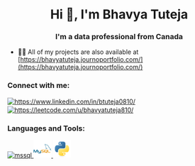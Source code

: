<h1 align="center">Hi 👋, I'm Bhavya Tuteja</h1>
<h3 align="center">I'm a data professional from Canada</h3>

- 👨‍💻 All of my projects are also available at [https://bhavyatuteja.journoportfolio.com/](https://bhavyatuteja.journoportfolio.com/)

<h3 align="left">Connect with me:</h3>
<p align="left">
<a href="https://linkedin.com/in/https://www.linkedin.com/in/btuteja0810/" target="blank"><img align="center" src="https://raw.githubusercontent.com/rahuldkjain/github-profile-readme-generator/master/src/images/icons/Social/linked-in-alt.svg" alt="https://www.linkedin.com/in/btuteja0810/" height="30" width="40" /></a>
<a href="https://www.leetcode.com/https://leetcode.com/u/bhavyatuteja810/" target="blank"><img align="center" src="https://raw.githubusercontent.com/rahuldkjain/github-profile-readme-generator/master/src/images/icons/Social/leet-code.svg" alt="https://leetcode.com/u/bhavyatuteja810/" height="30" width="40" /></a>
</p>

<h3 align="left">Languages and Tools:</h3>
<p align="left"> <a href="https://www.microsoft.com/en-us/sql-server" target="_blank" rel="noreferrer"> <img src="https://www.svgrepo.com/show/303229/microsoft-sql-server-logo.svg" alt="mssql" width="40" height="40"/> </a> <a href="https://www.mysql.com/" target="_blank" rel="noreferrer"> <img src="https://raw.githubusercontent.com/devicons/devicon/master/icons/mysql/mysql-original-wordmark.svg" alt="mysql" width="40" height="40"/> </a> <a href="https://www.python.org" target="_blank" rel="noreferrer"> <img src="https://raw.githubusercontent.com/devicons/devicon/master/icons/python/python-original.svg" alt="python" width="40" height="40"/> </a> </p>
